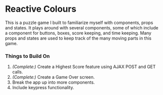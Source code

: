 # Reactive Colours
This is a puzzle game I built to familiarize myself with components, props and states. It plays around with several components, some of which include a component for buttons, boxes, score keeping, and time keeping. Many props and states are used to keep track of the many moving parts in this game.

### **Things to Build On**
1. _(Complete:)_ Create a Highest Score feature using AJAX POST and GET calls.
2. _(Complete:)_ Create a Game Over screen.
3. Break the app up into more components.
4. Include keypress functionality.

